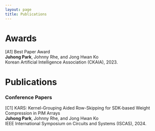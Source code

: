 ```yaml
---
layout: page
title: Publications
---
```


# **Awards**
[A1] Best Paper Award   
**Juhong Park**, Johnny Rhe, and Jong Hwan Ko   
Korean Artificial Intelligence Association (CKAIA), 2023.

# **Publications**
### **Conference Papers**  
[C1] KARS: Kernel-Grouping Aided Row-Skipping for SDK-based Weight Compression in PIM Arrays   
**Juhong Park**, Johnny Rhe, and Jong Hwan Ko  
IEEE International Symposium on Circuits and Systems (ISCAS), 2024.

